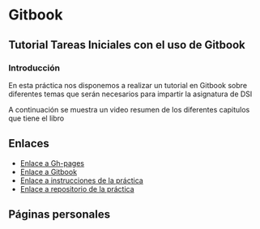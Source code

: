 # Gitbook

## Tutorial Tareas Iniciales con el uso de Gitbook


### Introducción

En esta práctica nos disponemos a realizar un tutorial en Gitbook sobre diferentes temas que serán necesarios
para impartir la asignatura de DSI

A continuación se muestra un video resumen de los diferentes capitulos que tiene el libro




## Enlaces 

* [Enlace a Gh-pages]()
* [Enlace a Gitbook]()
* [Enlace a instrucciones de la práctica]()
* [Enlace a repositorio de la práctica]()


## Páginas personales






